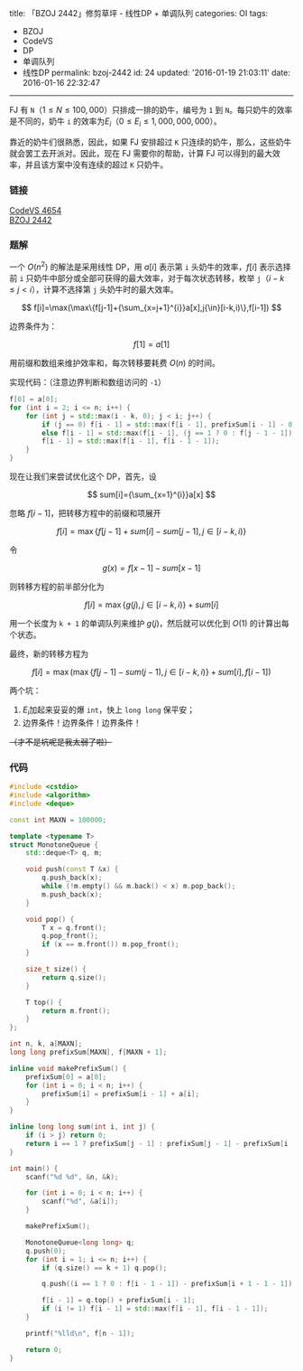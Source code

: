 title: 「BZOJ 2442」修剪草坪 - 线性DP + 单调队列
categories: OI
tags: 
  - BZOJ
  - CodeVS
  - DP
  - 单调队列
  - 线性DP
permalink: bzoj-2442
id: 24
updated: '2016-01-19 21:03:11'
date: 2016-01-16 22:32:47
---

FJ 有 `N`（$1 ≤ N ≤ 100,000$）只排成一排的奶牛，编号为 `1` 到 `N`。每只奶牛的效率是不同的，奶牛 `i` 的效率为$E_i$（$0 ≤ E_i ≤ 1,000,000,000$）。

靠近的奶牛们很熟悉，因此，如果 FJ 安排超过 `K` 只连续的奶牛，那么，这些奶牛就会罢工去开派对。因此，现在 FJ 需要你的帮助，计算 FJ 可以得到的最大效率，并且该方案中没有连续的超过 `K` 只奶牛。

<!-- more -->

### 链接
[CodeVS 4654](http://codevs.cn/problem/4654/)  
[BZOJ 2442](http://www.lydsy.com/JudgeOnline/problem.php?id=2442)

### 题解
一个 $O(n^2)$ 的解法是采用线性 DP，用 $a[i]$ 表示第 `i` 头奶牛的效率，$f[i]$ 表示选择前 `i` 只奶牛中部分或全部可获得的最大效率，对于每次状态转移，枚举 `j`（$i-k ≤ j < i$），计算不选择第 `j` 头奶牛时的最大效率。

$$ f[i]=\max(\max\{f[j-1]+{\sum_{x=j+1}^{i}}a[x],j{\in}[i-k,i)\},f[i-1]) $$

边界条件为：

$$ f[1]=a[1] $$

用前缀和数组来维护效率和，每次转移要耗费 $O(n)$ 的时间。

实现代码：（注意边界判断和数组访问的 `-1`）

```cpp
f[0] = a[0];
for (int i = 2; i <= n; i++) {
	for (int j = std::max(i - k, 0); j < i; j++) {
		if (j == 0) f[i - 1] = std::max(f[i - 1], prefixSum[i - 1] - 0);
		else f[i - 1] = std::max(f[i - 1], (j == 1 ? 0 : f[j - 1 - 1]) + prefixSum[i - 1] - prefixSum[j + 1 - 1 - 1]);
		f[i - 1] = std::max(f[i - 1], f[i - 1 - 1]);
	}
}
```

现在让我们来尝试优化这个 DP，首先，设

$$ sum[i]={\sum_{x=1}^{i}}a[x] $$

忽略 $f[i-1]$，把转移方程中的前缀和项展开

$$ f[i] = \max\{f[j-1]+sum[i]-sum[j-1],j{\in}[i-k,i)\} $$

令

$$ g(x) = f[x-1]-sum[x-1] $$

则转移方程的前半部分化为

$$ f[i] = \max\{g(j),j{\in}[i-k,i)\}+sum[i] $$

用一个长度为 `k + 1` 的单调队列来维护 $g(j)$，然后就可以优化到 $O(1)$ 的计算出每个状态。

最终，新的转移方程为

$$ f[i] = \max(\max\{f[j-1]-sum(j-1),j{\in}[i-k,i)\}+sum[i],f[i-1]) $$

两个坑：

1. $E_i$加起来妥妥的爆 `int`，快上 `long long` 保平安；
2. 边界条件！边界条件！边界条件！

~~（才不是坑呢是我太弱了啦）~~

### 代码
```cpp
#include <cstdio>
#include <algorithm>
#include <deque>

const int MAXN = 100000;

template <typename T>
struct MonotoneQueue {
	std::deque<T> q, m;

	void push(const T &x) {
		q.push_back(x);
		while (!m.empty() && m.back() < x) m.pop_back();
		m.push_back(x);
	}

	void pop() {
		T x = q.front();
		q.pop_front();
		if (x == m.front()) m.pop_front();
	}

	size_t size() {
		return q.size();
	}

	T top() {
		return m.front();
	}
};

int n, k, a[MAXN];
long long prefixSum[MAXN], f[MAXN + 1];

inline void makePrefixSum() {
	prefixSum[0] = a[0];
	for (int i = 0; i < n; i++) {
		prefixSum[i] = prefixSum[i - 1] + a[i];
	}
}

inline long long sum(int i, int j) {
	if (i > j) return 0;
	return i == 1 ? prefixSum[j - 1] : prefixSum[j - 1] - prefixSum[i - 1 - 1];
}

int main() {
	scanf("%d %d", &n, &k);

	for (int i = 0; i < n; i++) {
		scanf("%d", &a[i]);
	}

	makePrefixSum();

	MonotoneQueue<long long> q;
	q.push(0);
	for (int i = 1; i <= n; i++) {
		if (q.size() == k + 1) q.pop();

		q.push((i == 1 ? 0 : f[i - 1 - 1]) - prefixSum[i + 1 - 1 - 1]);

		f[i - 1] = q.top() + prefixSum[i - 1];
		if (i != 1) f[i - 1] = std::max(f[i - 1], f[i - 1 - 1]);
	}

	printf("%lld\n", f[n - 1]);

	return 0;
}
```